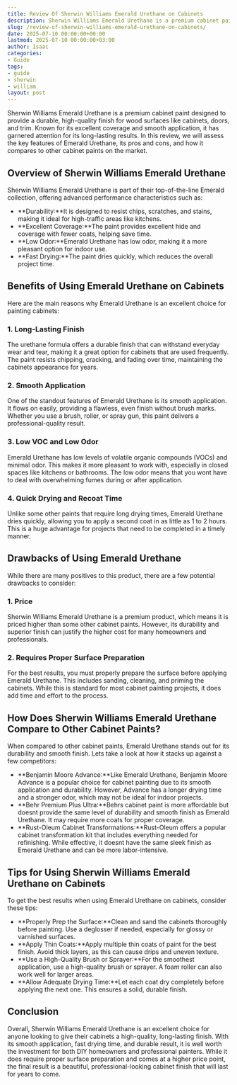 ```yaml
---
title: Review Of Sherwin Williams Emerald Urethane on Cabinets
description: Sherwin Williams Emerald Urethane is a premium cabinet paint designed to provide a durable, high-quality finish for wood surfaces like cabinets, doors, and...
slug: /review-of-sherwin-williams-emerald-urethane-on-cabinets/
date: 2025-07-10 00:00:00+00:00
lastmod: 2025-07-10 00:00:00+03:00
author: Isaac
categories:
- Guide
tags:
- guide
- sherwin
- william
layout: post
---
```

Sherwin Williams Emerald Urethane is a premium cabinet paint designed to provide a durable, high-quality finish for wood surfaces like cabinets, doors, and trim. Known for its excellent coverage and smooth application, it has garnered attention for its long-lasting results. In this review, we will assess the key features of Emerald Urethane, its pros and cons, and how it compares to other cabinet paints on the market.
## Overview of Sherwin Williams Emerald Urethane
Sherwin Williams Emerald Urethane is part of their top-of-the-line Emerald collection, offering advanced performance characteristics such as:
- **Durability:**It is designed to resist chips, scratches, and stains, making it ideal for high-traffic areas like kitchens.
- **Excellent Coverage:**The paint provides excellent hide and coverage with fewer coats, helping save time.
- **Low Odor:**Emerald Urethane has low odor, making it a more pleasant option for indoor use.
- **Fast Drying:**The paint dries quickly, which reduces the overall project time.
## Benefits of Using Emerald Urethane on Cabinets
Here are the main reasons why Emerald Urethane is an excellent choice for painting cabinets:
### 1. Long-Lasting Finish
The urethane formula offers a durable finish that can withstand everyday wear and tear, making it a great option for cabinets that are used frequently. The paint resists chipping, cracking, and fading over time, maintaining the cabinets appearance for years.
### 2. Smooth Application
One of the standout features of Emerald Urethane is its smooth application. It flows on easily, providing a flawless, even finish without brush marks. Whether you use a brush, roller, or spray gun, this paint delivers a professional-quality result.
### 3. Low VOC and Low Odor
Emerald Urethane has low levels of volatile organic compounds (VOCs) and minimal odor. This makes it more pleasant to work with, especially in closed spaces like kitchens or bathrooms. The low odor means that you wont have to deal with overwhelming fumes during or after application.
### 4. Quick Drying and Recoat Time
Unlike some other paints that require long drying times, Emerald Urethane dries quickly, allowing you to apply a second coat in as little as 1 to 2 hours. This is a huge advantage for projects that need to be completed in a timely manner.
## Drawbacks of Using Emerald Urethane
While there are many positives to this product, there are a few potential drawbacks to consider:
### 1. Price
Sherwin Williams Emerald Urethane is a premium product, which means it is priced higher than some other cabinet paints. However, its durability and superior finish can justify the higher cost for many homeowners and professionals.
### 2. Requires Proper Surface Preparation
For the best results, you must properly prepare the surface before applying Emerald Urethane. This includes sanding, cleaning, and priming the cabinets. While this is standard for most cabinet painting projects, it does add time and effort to the process.
## How Does Sherwin Williams Emerald Urethane Compare to Other Cabinet Paints?
When compared to other cabinet paints, Emerald Urethane stands out for its durability and smooth finish. Lets take a look at how it stacks up against a few competitors:
- **Benjamin Moore Advance:**Like Emerald Urethane, Benjamin Moore Advance is a popular choice for cabinet painting due to its smooth application and durability. However, Advance has a longer drying time and a stronger odor, which may not be ideal for indoor projects.
- **Behr Premium Plus Ultra:**Behrs cabinet paint is more affordable but doesnt provide the same level of durability and smooth finish as Emerald Urethane. It may require more coats for proper coverage.
- **Rust-Oleum Cabinet Transformations:**Rust-Oleum offers a popular cabinet transformation kit that includes everything needed for refinishing. While effective, it doesnt have the same sleek finish as Emerald Urethane and can be more labor-intensive.
## Tips for Using Sherwin Williams Emerald Urethane on Cabinets
To get the best results when using Emerald Urethane on cabinets, consider these tips:
- **Properly Prep the Surface:**Clean and sand the cabinets thoroughly before painting. Use a deglosser if needed, especially for glossy or varnished surfaces.
- **Apply Thin Coats:**Apply multiple thin coats of paint for the best finish. Avoid thick layers, as this can cause drips and uneven texture.
- **Use a High-Quality Brush or Sprayer:**For the smoothest application, use a high-quality brush or sprayer. A foam roller can also work well for larger areas.
- **Allow Adequate Drying Time:**Let each coat dry completely before applying the next one. This ensures a solid, durable finish.
## Conclusion
Overall, Sherwin Williams Emerald Urethane is an excellent choice for anyone looking to give their cabinets a high-quality, long-lasting finish. With its smooth application, fast drying time, and durable result, it is well worth the investment for both DIY homeowners and professional painters. While it does require proper surface preparation and comes at a higher price point, the final result is a beautiful, professional-looking cabinet finish that will last for years to come.
